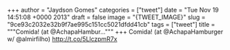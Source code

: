 
+++
author = "Jaydson Gomes"
categories = ["tweet"]
date = "Tue Nov 19 14:51:08 +0000 2013"
draft = false
image = "{TWEET_IMAGE}"
slug = "9ce93c2032e32b9f7ae995c151cc5021dfdd41cb"
tags = ["tweet"]
title = """Comida! (at @AchapaHambur..."""
+++
Comida! (at @AchapaHamburger w/ @almirfilho) http://t.co/5LlczpmR7x
